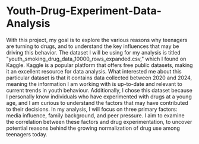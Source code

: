 # Youth-Drug-Experiment-Data-Analysis
With this project, my goal is to explore the various reasons why teenagers are turning to drugs, and to understand the key influences that may be driving this behavior. The dataset I will be using for my analysis is titled "youth_smoking_drug_data_10000_rows_expanded.csv," which I found on Kaggle. Kaggle is a popular platform that offers free public datasets, making it an excellent resource for data analysis. What interested me about this particular dataset is that it contains data collected between 2020 and 2024, meaning the information I am working with is up-to-date and relevant to current trends in youth behaviour. Additionally, I chose this dataset because I personally know individuals who have experimented with drugs at a young age, and I am curious to understand the factors that may have contributed to their decisions. In my analysis, I will focus on three primary factors: media influence, family background, and peer pressure. I aim to examine the correlation between these factors and drug experimentation, to uncover potential reasons behind the growing normalization of drug use among teenagers today.
